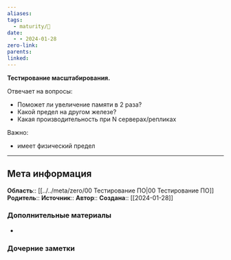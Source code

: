 ```yaml
---
aliases: 
tags:
  - maturity/🌱
date:
  - - 2024-01-28
zero-link: 
parents: 
linked:
---
```

**Тестирование масштабирования.**

Отвечает на вопросы:
- Поможет ли увеличение памяти в 2 раза?
- Какой предел на другом железе?
- Какая производительность при N серверах/репликах

Важно:
- имеет физический предел
***
## Мета информация
**Область**:: [[../../meta/zero/00 Тестирование ПО|00 Тестирование ПО]]
**Родитель**:: 
**Источник**:: 
**Автор**:: 
**Создана**:: [[2024-01-28]]
### Дополнительные материалы
- 
### Дочерние заметки
<!-- QueryToSerialize: LIST FROM [[]] WHERE contains(Родитель, this.file.link) or contains(parents, this.file.link) -->
